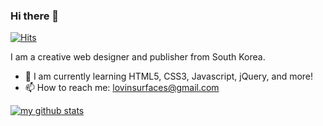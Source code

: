 ### Hi there 👋

[![Hits](https://hits.seeyoufarm.com/api/count/incr/badge.svg?url=https%3A%2F%2Fgithub.com%2Fabsolutelyfullycapable%2Fhit-counter&count_bg=%23E5E5E5&title_bg=%23F9687E&icon=&icon_color=%23E7E7E7&title=hits&edge_flat=true)](https://hits.seeyoufarm.com)

I am a creative web designer and publisher from South Korea.
- 🌱 I am currently learning HTML5, CSS3, Javascript, jQuery, and more!
- 📫 How to reach me: lovinsurfaces@gmail.com

[![my github stats](https://github-readme-stats.vercel.app/api?username=absolutelyfullycapable)](https://github.com/anuraghazra/github-readme-stats)  

<!--
**absolutelyfullycapable/absolutelyfullycapable** is a ✨ _special_ ✨ repository because its `README.md` (this file) appears on your GitHub profile.

Here are some ideas to get you started:

- 🔭 I’m currently working on ...
- 🌱 I’m currently learning ...
- 👯 I’m looking to collaborate on ...
- 🤔 I’m looking for help with ...
- 💬 Ask me about ...
- 📫 How to reach me: ...
- 😄 Pronouns: ...
- ⚡ Fun fact: ...
-->

